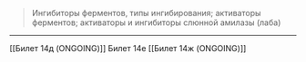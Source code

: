 
> Ингибиторы ферментов, типы ингибирования; активаторы ферментов; активаторы и ингибиторы слюнной амилазы (лаба)

---
[[Билет 14д (ONGOING)]]
Билет 14е
[[Билет 14ж (ONGOING)]]